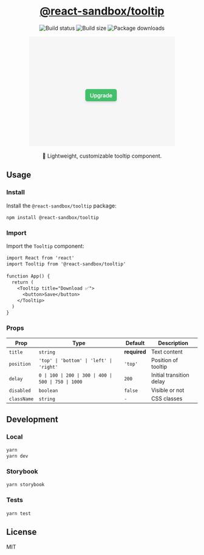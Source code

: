 <h1 align="center">
  <a href="https://www.npmjs.com/package/@react-sandbox/tooltip">@react-sandbox/tooltip</a>
</h1>

<p align="center">
  <img src="https://img.shields.io/github/actions/workflow/status/react-sandbox/tooltip/node.js.yml" alt="Build status" />
  <img src="https://img.shields.io/bundlephobia/minzip/@react-sandbox/tooltip?color=%234ba0f6" alt="Build size" />
  <img src="https://img.shields.io/npm/dt/@react-sandbox/tooltip?color=%234ba0f6" alt="Package downloads" />
</p>

<p align="center">
  <img src="example.gif" alt="Example" />
</p>

<p align="center">💬 Lightweight, customizable tooltip component.</p>

## Usage

### Install

Install the `@react-sandbox/tooltip` package:

```
npm install @react-sandbox/tooltip
```

### Import

Import the `Tooltip` component:

```tsx
import React from 'react'
import Tooltip from '@react-sandbox/tooltip'

function App() {
  return (
    <Tooltip title="Download ✅">
      <button>Save</button>
    </Tooltip>
  )
}
```

### Props

| Prop        | Type                                                  | Default      | Description              |
| ----------- | ----------------------------------------------------- | ------------ | ------------------------ |
| `title`     | `string`                                              | **required** | Text content             |
| `position`  | `'top' \| 'bottom' \| 'left' \| 'right'`              | `'top'`      | Position of tooltip      |
| `delay`     | `0 \| 100 \| 200 \| 300 \| 400 \| 500 \| 750 \| 1000` | `200`        | Initial transition delay |
| `disabled`  | `boolean`                                             | `false`      | Visible or not           |
| `className` | `string`                                              | `-`          | CSS classes              |

## Development

### Local

```
yarn
yarn dev
```

### Storybook

```
yarn storybook
```

### Tests

```
yarn test
```

## License

MIT

